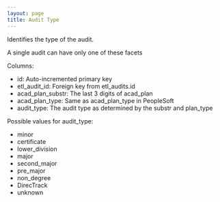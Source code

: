 ```yaml
---
layout: page
title: Audit Type
---
```


Identifies the type of the audit.

A single audit can have only one of these facets

Columns:
- id: Auto-incremented primary key
- etl_audit_id: Foreign key from etl_audits.id
- acad_plan_substr: The last 3 digits of acad_plan
- acad_plan_type: Same as acad_plan_type in PeopleSoft
- audit_type: The audit type as determined by the substr and plan_type

Possible values for audit_type:
- minor
- certificate
- lower_division
- major
- second_major
- pre_major
- non_degree
- DirecTrack
- unknown

